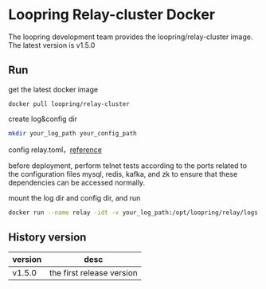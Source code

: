 # Loopring Relay-cluster Docker

The loopring development team provides the loopring/relay-cluster image. The latest version is v1.5.0

## Run
get the latest docker image
``` 
docker pull loopring/relay-cluster
```
create log&config dir
```bash
mkdir your_log_path your_config_path
```
config relay.toml，[reference](https://github.com/Loopring/relay-cluster/wiki/%E9%83%A8%E7%BD%B2relay-cluster#%E9%83%A8%E7%BD%B2%E9%85%8D%E7%BD%AE%E6%96%87%E4%BB%B6)

before deployment, perform telnet tests according to the ports related to the configuration files mysql, redis, kafka, and zk to ensure that these dependencies can be accessed normally.

mount the log dir and config dir, and run
```bash
docker run --name relay -idt -v your_log_path:/opt/loopring/relay/logs -v your_config_path:/opt/loopring/relay/config loopring/relay-cluster:latest --config=/opt/loopring/relay/config/relay.toml /bin/bash
```

## History version

| version         | desc         |
|--------------|------------|
| v1.5.0| the first release version|

